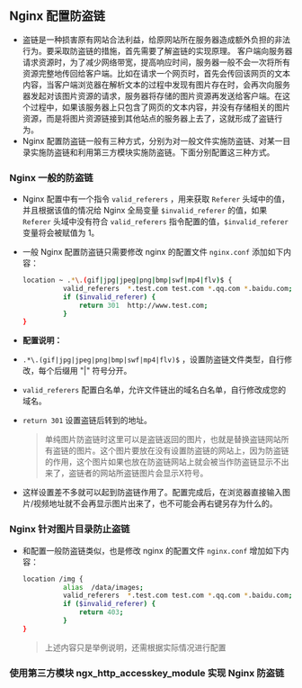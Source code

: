 ## Nginx 配置防盗链
- 盗链是一种损害原有网站合法利益，给原网站所在服务器造成额外负担的非法行为。要采取防盗链的措施，首先需要了解盗链的实现原理。 客户端向服务器请求资源时，为了减少网络带宽，提高响应时间，服务器一般不会一次将所有资源完整地传回给客户端。比如在请求一个网页时，首先会传回该网页的文本内容，当客户端浏览器在解析文本的过程中发现有图片存在时，会再次向服务器发起对该图片资源的请求，服务器将存储的图片资源再发送给客户端。在这个过程中，如果该服务器上只包含了网页的文本内容，并没有存储相关的图片资源，而是将图片资源链接到其他站点的服务器上去了，这就形成了盗链行为。
- Nginx 配置防盗链一般有三种方式，分别为对一般文件实施防盗链、对某一目录实施防盗链和利用第三方模块实施防盗链。下面分别配置这三种方式。

### Nginx 一般的防盗链
- Nginx 配置中有一个指令 `valid_referers` ，用来获取 `Referer` 头域中的值，并且根据该值的情况给 Nginx 全局变量 `$invalid_referer` 的值，如果 `Referer` 头域中没有符合 `valid_referers` 指令配置的值，`$invalid_referer` 变量将会被赋值为 1。

- 一般 Nginx 配置防盗链只需要修改 nginx 的配置文件 `nginx.conf` 添加如下内容：

  ```bash
  location ~ .*\.(gif|jpg|jpeg|png|bmp|swf|mp4|flv)$ {
            valid_referers  *.test.com test.com *.qq.com *.baidu.com;
            if ($invalid_referer) {
                return 301  http://www.test.com;
            }
  }
  ```

- **配置说明：**
- `.*\.(gif|jpg|jpeg|png|bmp|swf|mp4|flv)$` ，设置防盗链文件类型，自行修改，每个后缀用 "|" 符号分开。
- `valid_referers` 配置白名单，允许文件链出的域名白名单，自行修改成您的域名。
- `return 301` 设置盗链后转到的地址。

  > 单纯图片防盗链时这里可以是盗链返回的图片，也就是替换盗链网站所有盗链的图片。这个图片要放在没有设置防盗链的网站上，因为防盗链的作用，这个图片如果也放在防盗链网站上就会被当作防盗链显示不出来了，盗链者的网站所盗链图片会显示X符号。

- 这样设置差不多就可以起到防盗链作用了。配置完成后，在浏览器直接输入图片/视频地址就不会再显示图片出来了，也不可能会再右键另存为什么的。

### Nginx 针对图片目录防止盗链
- 和配置一般防盗链类似，也是修改 nginx 的配置文件 `nginx.conf` 增加如下内容：

  ```bash
  location /img {
            alias  /data/images; 
            valid_referers  *.test.com test.com *.qq.com *.baidu.com;
            if ($invalid_referer) {
                return 403;
            }
  }
  ```

  > 上述内容只是举例说明，还需根据实际情况进行配置


### 使用第三方模块 ngx_http_accesskey_module 实现 Nginx 防盗链
